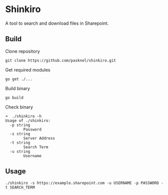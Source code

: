 # Shinkiro

A tool to search and download files in Sharepoint.

## Build

Clone repository

```
git clone https://github.com/pasknel/shinkiro.git
```

Get required modules

```
go get ./...
```

Build binary

```
go build
```

Check binary

```
➜  ./shinkiro -h
Usage of ./shinkiro:
  -p string
        Password
  -s string
        Server Address
  -t string
        Search Term
  -u string
        Username
```

## Usage

```
./shinkiro -s https://example.sharepoint.com -u USERNAME -p PASSWORD -t SEARCH_TERM 
```
